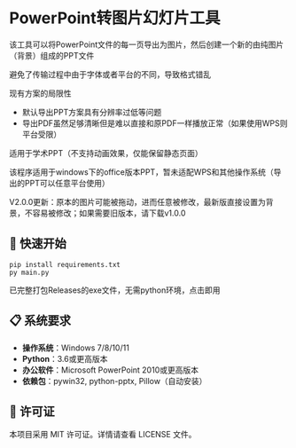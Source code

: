 # PowerPoint转图片幻灯片工具

该工具可以将PowerPoint文件的每一页导出为图片，然后创建一个新的由纯图片（背景）组成的PPT文件

避免了传输过程中由于字体或者平台的不同，导致格式错乱

现有方案的局限性 
 - 默认导出PPT方案具有分辨率过低等问题
 - 导出PDF虽然足够清晰但是难以直接和原PDF一样播放正常（如果使用WPS则平台受限）

适用于学术PPT（不支持动画效果，仅能保留静态页面）

该程序适用于windows下的office版本PPT，暂未适配WPS和其他操作系统（导出的PPT可以任意平台使用）

V2.0.0更新：原本的图片可能被拖动，进而任意被修改，最新版直接设置为背景，不容易被修改；如果需要旧版本，请下载v1.0.0

## 🚀 快速开始

```
pip install requirements.txt
py main.py
```

已完整打包Releases的exe文件，无需python环境，点击即用

## 📋 系统要求

- **操作系统**：Windows 7/8/10/11
- **Python**：3.6或更高版本
- **办公软件**：Microsoft PowerPoint 2010或更高版本
- **依赖包**：pywin32, python-pptx, Pillow（自动安装）

## 📄 许可证

本项目采用 MIT 许可证。详情请查看 LICENSE 文件。
